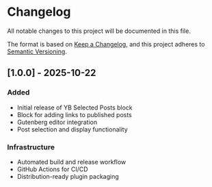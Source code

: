 # Changelog

All notable changes to this project will be documented in this file.

The format is based on [Keep a Changelog](https://keepachangelog.com/en/1.0.0/),
and this project adheres to [Semantic Versioning](https://semver.org/spec/v2.0.0.html).

## [1.0.0] - 2025-10-22

### Added
- Initial release of YB Selected Posts block
- Block for adding links to published posts
- Gutenberg editor integration
- Post selection and display functionality

### Infrastructure
- Automated build and release workflow
- GitHub Actions for CI/CD
- Distribution-ready plugin packaging
